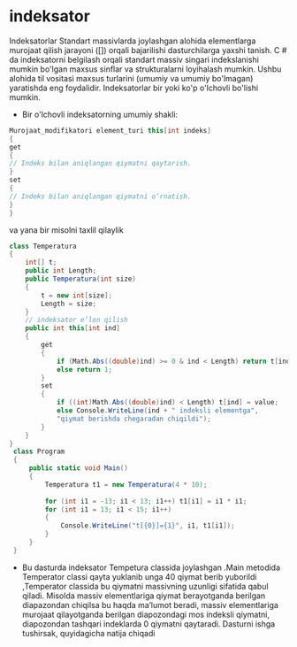 # indeksator
Indeksatorlar Standart massivlarda joylashgan alohida elementlarga murojaat qilish jarayoni ([]) 
orqali bajarilishi dasturchilarga yaxshi tanish. C # da indeksatorni belgilash orqali 
standart massiv singari indekslanishi mumkin bo'lgan maxsus sinflar va 
strukturalarni loyihalash mumkin. Ushbu alohida til vositasi maxsus turlarini 
(umumiy va umumiy bo'lmagan) yaratishda eng foydalidir. Indeksatorlar bir yoki 
ko'p o'lchovli bo'lishi mumkin. 
* Bir o'lchovli indeksatorning umumiy shakli: 
```Cs 
Murojaat_modifikatori element_turi this[int indeks] 
{ 
get  
{ 
// Indeks bilan aniqlangan qiymatni qaytarish. 
} 
set  
{ 
// Indeks bilan aniqlangan qiymatni o’rnatish. 
} 
}
```

va yana bir misolni taxlil qilaylik
```Cs
class Temperatura
{
    int[] t;
    public int Length;
    public Temperatura(int size)
    {
        t = new int[size];
        Length = size;
    }
    // indeksator e’lon qilish 
    public int this[int ind]
    {
        get
        {
            if (Math.Abs((double)ind) >= 0 & ind < Length) return t[ind];
            else return 1;
        }
        set
        {
            if ((int)Math.Abs((double)ind) < Length) t[ind] = value;
            else Console.WriteLine(ind + " indeksli elementga",
            "qiymat berishda chegaradan chiqildi");
        }
    }
}
 class Program
 {
     public static void Main()
     {
         Temperatura t1 = new Temperatura(4 * 10);
         
         for (int i1 = -13; i1 < 13; i1++) t1[i1] = i1 * i1;
         for (int i1 = 13; i1 < 15; i1++)
         {
             Console.WriteLine("t[{0}]={1}", i1, t1[i1]);
         }
     }
 }
```
 
 * Bu dasturda indeksator Tempetura classida joylashgan .Main metodida Temperator classi qayta yuklanib
 unga 40 qiymat berib yuborildi ,Temperator classida bu qiymatni massivning uzunligi sifatida qabul qiladi.
Misolda massiv elementlariga qiymat berayotganda 
berilgan diapazondan chiqilsa bu haqda ma’lumot beradi, massiv 
elementlariga murojaat qilayotganda berilgan diapozondagi mos 
indeksli qiymatni, diapozondan tashqari indeklarda 0 qiymatni 
qaytaradi. 
Dasturni ishga tushirsak, quyidagicha natija chiqadi
```Cs

